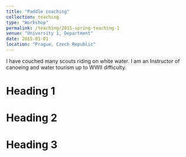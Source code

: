 ```yaml
---
title: "Paddle coaching"
collection: teaching
type: "Workshop"
permalink: /teaching/2015-spring-teaching-1
venue: "University 1, Department"
date: 2015-01-01
location: "Prague, Czech Republic"
---
```


I have couched many scouts riding on white water. I am an Instructor of canoeing and water tourism up to WWII difficulty.

Heading 1
======

Heading 2
======

Heading 3
======
